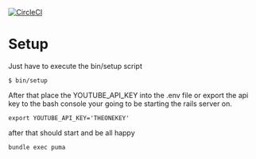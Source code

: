 [![CircleCI](https://circleci.com/gh/newdark/youtube_view_count.svg?style=svg)](https://circleci.com/gh/newdark/youtube_view_count)

# Setup

Just have to execute the bin/setup script

```shell
$ bin/setup
```

After that place the YOUTUBE_API_KEY into the .env file or export the api key to the bash console your going to be starting the rails server on.

```shell
export YOUTUBE_API_KEY='THEONEKEY'
```

after that should start and be all happy

```shell
bundle exec puma
```
